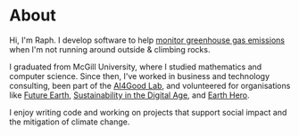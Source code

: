# About

Hi, I'm Raph. 
I develop software to help [monitor greenhouse gas emissions](https://www.ghgsat.com/) when I'm not running around outside & climbing rocks.

I graduated from McGill University, where I studied mathematics and computer science. Since then, I've worked in business and technology consulting, been part of the [AI4Good Lab](https://www.ai4goodlab.com/), and volunteered for organisations like [Future Earth](https://futureearth.org/), [Sustainability in the Digital Age](https://sustainabilitydigitalage.org/), and [Earth Hero](https://www.earthhero.org/).

I enjoy writing code and working on projects that support social impact and the mitigation of climate change.
